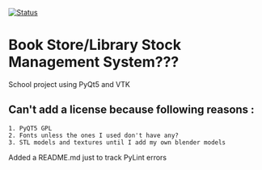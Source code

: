 [![Status](https://github.com/IXSTERNE/QVTK-Project/actions/workflows/pylint.yml/badge.svg?branch=main)](https://github.com/IXSTERNE/QVTK-Project/actions/workflows/pylint.yml?query=branch%3Amain)

# Book Store/Library Stock Management System???

School project using PyQt5 and VTK


## Can't add a license because following reasons :
    1. PyQT5 GPL 
    2. Fonts unless the ones I used don't have any?
    3. STL models and textures until I add my own blender models

Added a README.md just to track PyLint errors

